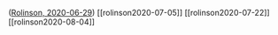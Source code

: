 ([Rolinson, 2020-06-29](rolinson2020-06-29.md))
[[rolinson2020-07-05]]
[[rolinson2020-07-22]]
[[rolinson2020-08-04]]